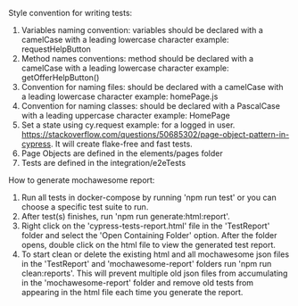 Style convention for writing tests:

1. Variables naming convention: variables should be declared with a camelCase with a leading lowercase character example: requestHelpButton
2. Method names conventions: method should be declared with a camelCase with a leading lowercase character example: getOfferHelpButton()
3. Convention for naming files: should be declared with a camelCase with a leading lowercase character example: homePage.js
4. Convention for naming classes: should be declared with a PascalCase with a leading uppercase character example: HomePage
5. Set a state using cy.request example: for a logged in user. https://stackoverflow.com/questions/50685302/page-object-pattern-in-cypress. It will create flake-free and fast tests.
6. Page Objects are defined in the elements/pages folder
7. Tests are defined in the integration/e2eTests

How to generate mochawesome report:

1. Run all tests in docker-compose by running 'npm run test' or you can choose a specific test suite to run.
2. After test(s) finishes, run 'npm run generate:html:report'.
3. Right click on the 'cypress-tests-report.html' file in the 'TestReport' folder and select the 'Open Containing Folder' option. After the folder opens, double click on the html file to view the generated test report.
4. To start clean or delete the existing html and all mochawesome json files in the 'TestReport' and 'mochawesome-report' folders run 'npm run clean:reports'. This will prevent multiple old json files from accumulating in the 'mochawesome-report' folder and remove old tests from appearing in the html file each time you generate the report.
